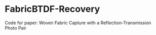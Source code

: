 # FabricBTDF-Recovery
Code for paper: Woven Fabric Capture with a Reflection-Transmission Photo Pair
